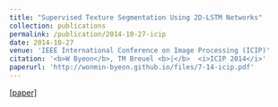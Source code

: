 ```yaml
---
title: "Supervised Texture Segmentation Using 2D-LSTM Networks"
collection: publications
permalink: /publication/2014-10-27-icip
date: 2014-10-27
venue: 'IEEE International Conference on Image Processing (ICIP)'
citation: '<b>W Byeon</b>, TM Breuel <b>|</b>  <i>ICIP 2014</i>'
paperurl: 'http://wonmin-byeon.github.io/files/7-14-icip.pdf'
---
```

[[paper]](http://wonmin-byeon.github.io/files/7-14-icip.pdf)
